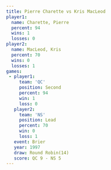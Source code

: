 ```yaml
---
title: Pierre Charette vs Kris MacLeod
player1:                
  name: Charette, Pierre
  percent: 94           
  wins: 1               
  losses: 0             
player2:                
  name: MacLeod, Kris   
  percent: 70           
  wins: 0               
  losses: 1             
games:
 - player1:          
     team: 'QC'      
     position: Second
     percent: 94     
     win: 1          
     loss: 0         
   player2:        
     team: 'NS'    
     position: Lead
     percent: 70   
     win: 0        
     loss: 1       
   event: Brier         
   year: 1997           
   draw: Round Robin(14)
   score: QC 9 - NS 5   
---
```

